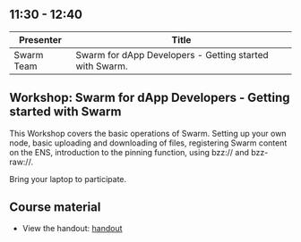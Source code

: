 ## 11:30 - 12:40

| Presenter |Title|
| -------- | -------- |
| Swarm Team | Swarm for dApp Developers - Getting started with Swarm. |

## Workshop: Swarm for dApp Developers - Getting started with Swarm
This Workshop covers the basic operations of Swarm. Setting up your own node, basic uploading and downloading of files, registering Swarm content on the ENS, introduction to the pinning function, using bzz:// and bzz-raw://.

Bring your laptop to participate.

## Course material
- View the handout: [handout](./WORKSHOP.md)
